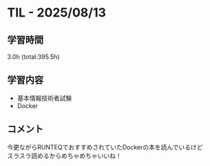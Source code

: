 # TIL - 2025/08/13

## 学習時間
3.0h (total:395.5h)

## 学習内容
- 基本情報技術者試験
- Docker

## コメント
今更ながらRUNTEQでおすすめされていたDockerの本を読んでいるけど<br>
スラスラ読めるからめちゃめちゃいいね！
